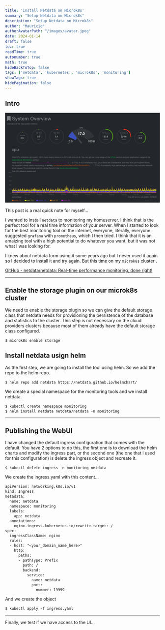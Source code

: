 ```yaml
---
title: 'Install Netdata on Microk8s'
summary: "Setup Netdata on Microk8s"
description: "Setup Netdata on Microk8s"
author: "Mauricio"
authorAvatarPath: "/images/avatar.jpeg"
date: 2024-01-14
draft: false
toc: true
readTime: true
autonumber: true
math: true
hideBackToTop: false
tags: ['netdata', 'kubernetes', 'microk8s', 'monitoring']
showTags: true
hidePagination: false
---
```


## Intro

![](/images/post4/Homeimage.png)

This post is a real quick note for myself…

I wanted to install `netdata` to monitoring my homeserver. I think that is the perfect tool for a real time information of your server. When I started to look for the best monitoring tool on the internet, everyone, literally, everyone suggested `grafana` with `prometheus`, which I then tried. I think that it is an amaizing tool with a high potential to do whatever you want, but it was not what I was looking for.

I knew about netdata form using it some years ago but I never used it again so I decided to install it and try again. But this time on my `microk8s` cluster .

[GitHub - netdata/netdata: Real-time performance monitoring, done right!](https://github.com/netdata/netdata)

* * *

## Enable the storage plugin on our microk8s cluster

We need to enable the storage plugin so we can give the default storage class that netdata needs for provisioning the persistence of the database and statistics to the cluster. This step is not necessary on the cloud providers clusters because most of them already have the default storage class configured.

    $ microk8s enable storage
    

## Install netdata usign helm 

As the first step, we are going to install the tool using helm. So we add the repo to the helm repo.

    $ helm repo add netdata https://netdata.github.io/helmchart/
    

We create a special namespace for the monitoring tools and we install netdata.

    $ kubectl create namespace monitoring
    $ helm install netdata netdata/netdata -n monitoring
    

* * *

## Publishing the WebUI 

I have changed the default ingress configuration that comes with the default. You have 2 options to do this, the first one is to download the helm charts and modify the ingress part, or the second one (the one that I used for this configuration) is delete the ingress object and recreate it.

    $ kubectl delete ingress -n monitoring netdata
    

We create the ingress.yaml with this content…

    apiVersion: networking.k8s.io/v1
    kind: Ingress
    metadata:
      name: netdata
      namespace: monitoring
      labels:
        app: netdata
      annotations:
        nginx.ingress.kubernetes.io/rewrite-target: /
    spec:
      ingressClassName: nginx
      rules:
      - host: "<your_domain_name_here>"
        http:
          paths:
          - pathType: Prefix
            path: /
            backend:
              service:
                name: netdata
                port:
                  number: 19999
    

And we create the object

    $ kubectl apply -f ingress.yaml
    

* * *

Finally, we test if we have access to the UI…

